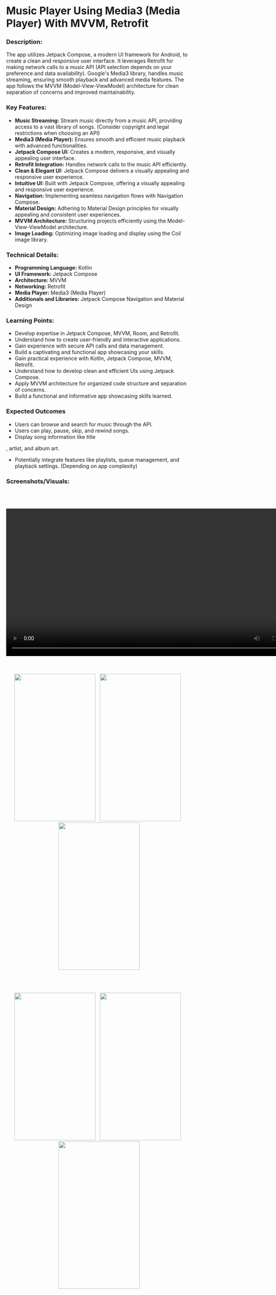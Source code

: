 # Music Player Using Media3 (Media Player) With MVVM, Retrofit

### Description:

The app utilizes Jetpack Compose, a modern UI framework for Android, to create a clean and responsive user interface. It leverages Retrofit for making network calls to a music API (API selection depends on your preference and data availability). Google's Media3 library, handles music streaming, ensuring smooth playback and advanced media features. The app follows the MVVM (Model-View-ViewModel) architecture for clean separation of concerns and improved maintainability.

### Key Features:

- **Music Streaming:** Stream music directly from a music API, providing access to a vast library of songs. (Consider copyright and legal restrictions when choosing an API)
- **Media3 (Media Player):** Ensures smooth and efficient music playback with advanced functionalities.
- **Jetpack Compose UI:** Creates a modern, responsive, and visually appealing user interface.
- **Retrofit Integration:** Handles network calls to the music API efficiently.
- **Clean & Elegant UI:** Jetpack Compose delivers a visually appealing and responsive user experience.
- **Intuitive UI:** Built with Jetpack Compose, offering a visually appealing and responsive user experience.
- **Navigation:** Implementing seamless navigation flows with Navigation Compose.
- **Material Design:** Adhering to Material Design principles for visually appealing and consistent user experiences.
- **MVVM Architecture:** Structuring projects efficiently using the Model-View-ViewModel architecture.
- **Image Loading:** Optimizing image loading and display using the Coil image library.

### Technical Details:

- **Programming Language:** Kotlin
- **UI Framework:** Jetpack Compose
- **Architecture:** MVVM
- **Networking:** Retrofit
- **Media Player:** Media3 (Media Player)
- **Additionals and Libraries:** Jetpack Compose Navigation and Material Design

### Learning Points:

- Develop expertise in Jetpack Compose, MVVM, Room, and Retrofit.
- Understand how to create user-friendly and interactive applications.
- Gain experience with secure API calls and data management.
- Build a captivating and functional app showcasing your skills.
- Gain practical experience with Kotlin, Jetpack Compose, MVVM, Retrofit.
- Understand how to develop clean and efficient UIs using Jetpack Compose.
- Apply MVVM architecture for organized code structure and separation of concerns.
- Build a functional and informative app showcasing skills learned.

### Expected Outcomes

- Users can browse and search for music through the API.
- Users can play, pause, skip, and rewind songs.
- Display song information like title



, artist, and album art.
- Potentially integrate features like playlists, queue management, and playback settings. (Depending on app complexity)


### Screenshots/Visuals:

<br><br>
<div align="center"><video src="https://github.com/Shahnawazk7944/Music_Player_Task/assets/74444644/d2df08b1-1e82-4bb3-917c-c8c044e29695" height="400" ></video></div>
<br><br>
<p align="center">
<img src="https://github.com/Shahnawazk7944/Music_Player_Task/assets/74444644/54e500f9-cd0a-491d-b226-f78644f219fa" width="220" height="400" >&nbsp;&nbsp;
 <img src="https://github.com/Shahnawazk7944/Music_Player_Task/assets/74444644/511253b9-2a33-45be-baa3-3fdcee749f51" width="220" height="400" >&nbsp;&nbsp;
  <img src="https://github.com/Shahnawazk7944/Music_Player_Task/assets/74444644/b3bf00a4-5858-4081-97e9-e23f2a088afb" width="220" height="400" >
</p>
<br><br>
<p align="center">
<img src="https://github.com/Shahnawazk7944/Music_Player_Task/assets/74444644/7033791f-2827-4018-870c-243d05492d8e" width="220" height="400" >&nbsp;&nbsp;
 <img src="https://github.com/Shahnawazk7944/Music_Player_Task/assets/74444644/9d803fd7-524f-4bbc-a2ac-6156f7be8658" width="220" height="400" >&nbsp;&nbsp;
  <img src="https://github.com/Shahnawazk7944/Music_Player_Task/assets/74444644/054296e3-0cda-4e1b-bdd6-ee434e7b09bb" width="220" height="400" >
</p>



